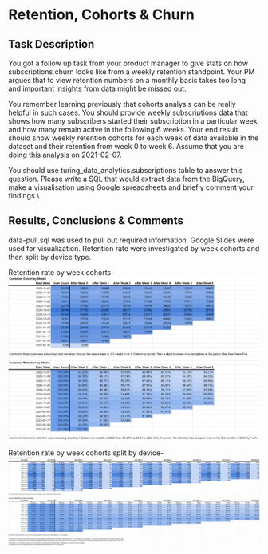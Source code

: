 # Retention, Cohorts & Churn
## Task Description
You got a follow up task from your product manager to give stats on how subscriptions churn looks like from a weekly retention standpoint. Your PM argues that to view retention numbers on a monthly basis takes too long and important insights from data might be missed out.

You remember learning previously that cohorts analysis can be really helpful in such cases. You should provide weekly subscriptions data that shows how many subscribers started their subscription in a particular week and how many remain active in the following 6 weeks. Your end result should show weekly retention cohorts for each week of data available in the dataset and their retention from week 0 to week 6. Assume that you are doing this analysis on 2021-02-07.

You should use turing_data_analytics.subscriptions table to answer this question. Please write a SQL that would extract data from the BigQuery, make a visualisation using Google spreadsheets and briefly comment your findings.\

## Results, Conclusions & Comments
data-pull.sql was used to pull out required information. Google Slides were used for visualization. Retention rate were investigated by week cohorts and then split by device type.

Retention rate by week cohorts-
![alt_text](https://github.com/simuxakadiscgolfgod/Turing-Data-Projects/blob/22ceae5df360dba90f9f42479870baf994fa749e/Main-Analysis-Types/Retention-Cohorts-Churn/retention_cohorts.png)

Retention rate by week cohorts split by device-
![alt_text](https://github.com/simuxakadiscgolfgod/Turing-Data-Projects/blob/28f4a42c5f60707e3d02f582890e917794183c6f/Main-Analysis-Types/Retention-Cohorts-Churn/retention_device.png)


